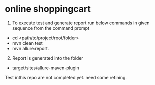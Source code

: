 # online shoppingcart

1. To execute test and generate report run below commands in given sequence from the command prompt 
- cd <path/to/project/root/folder>
- mvn clean test 
- mvn allure:report.

2. Report is generated into the folder
- target/sites/allure-maven-plugin


Test inthis repo are not completed yet. need some refining.
